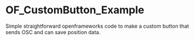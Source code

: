 # OF_CustomButton_Example
Simple straightforward openframeworks code to make a custom button that sends OSC and can save position data.
